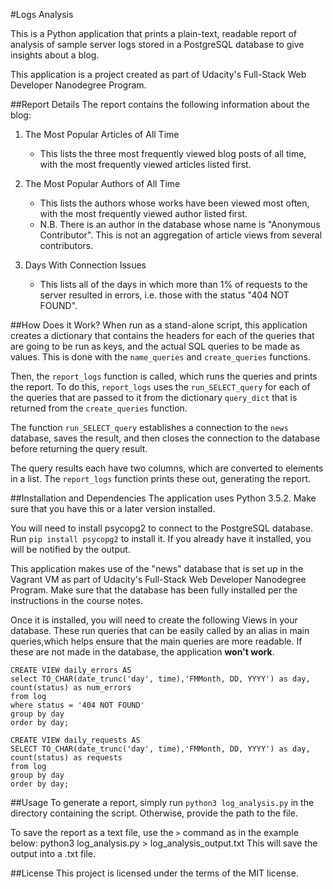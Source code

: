 #Logs Analysis

This is a Python application that prints a plain-text, readable report of analysis of sample server logs stored in a PostgreSQL database to give insights about a blog. 

This application is a project created as part of Udacity's Full-Stack Web Developer Nanodegree Program.

##Report Details
The report contains the following information about the blog:

1. The Most Popular Articles of All Time
    * This lists the three most frequently viewed blog posts of all time, with the most frequently viewed articles listed first.
  
2. The Most Popular Authors of All Time
    * This lists the authors whose works have been viewed most often, with the most frequently viewed author listed first. 
    * N.B. There is an author in the database whose name is "Anonymous Contributor". This is not an aggregation of article views from several contributors.
  
3. Days With Connection Issues
    * This lists all of the days in which more than 1% of requests to the server resulted in errors, i.e. those with the status "404 NOT FOUND".

##How Does it Work?
When run as a stand-alone script, this application creates a dictionary that contains the headers for each of the queries that are going to be run as keys, and the actual SQL queries to be made as values. This is done with the `name_queries` and `create_queries` functions. 

Then, the `report_logs` function is called, which runs the queries and prints the report. To do this, `report_logs` uses the `run_SELECT_query` for each of the queries that are passed to it from the dictionary `query_dict` that is returned from the `create_queries` function. 

The function `run_SELECT_query` establishes a connection to the `news` database, saves the result, and then closes the connection to the database before returning the query result. 

The query results each have two columns, which are converted to elements in a list. The `report_logs` function prints these out, generating the report.

##Installation and Dependencies
The application uses Python 3.5.2. Make sure that you have this or a later version installed.

You will need to install psycopg2 to connect to the PostgreSQL database. Run `pip install psycopg2` to install it. If you already have it installed, you will be notified by the output.

This application makes use of the "news" database that is set up in the Vagrant VM as part of Udacity's Full-Stack Web Developer Nanodegree Program. Make sure that the database has been fully installed per the instructions in the course notes.

Once it is installed, you will need to create the following Views in your database. These run queries that can be easily called by an alias in main queries,which helps ensure that the main queries are more readable. If these are not made in the database, the application **won't work**.

    CREATE VIEW daily_errors AS
    select TO_CHAR(date_trunc('day', time),'FMMonth, DD, YYYY') as day, 
    count(status) as num_errors
    from log
    where status = '404 NOT FOUND'
    group by day
    order by day;

    CREATE VIEW daily_requests AS
    SELECT TO_CHAR(date_trunc('day', time),'FMMonth, DD, YYYY') as day, 
    count(status) as requests
    from log
    group by day
    order by day;

##Usage
To generate a report, simply run `python3 log_analysis.py` in the directory containing the script. Otherwise, provide the path to the file. 

To save the report as a text file, use the `>` command as in the example below:
    python3 log_analysis.py > log_analysis_output.txt
This will save the output into a .txt file.

##License
This project is licensed under the terms of the MIT license.

